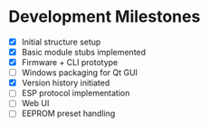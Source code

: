 # Development Milestones

- [x] Initial structure setup
- [x] Basic module stubs implemented
- [x] Firmware + CLI prototype
- [ ] Windows packaging for Qt GUI
- [x] Version history initiated
- [ ] ESP protocol implementation
- [ ] Web UI
- [ ] EEPROM preset handling
